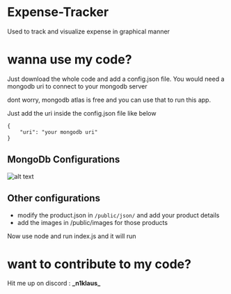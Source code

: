 # Expense-Tracker
 Used to track and visualize expense in graphical manner


# wanna use my code?
Just download the whole code and add a config.json file. You would need a mongodb uri to connect to your mongodb server

dont worry, mongodb atlas is free and you can use that to run this app.

Just add the uri inside the config.json file like below

```
{
    "uri": "your mongodb uri"
}
```

## MongoDb Configurations

![alt text](image-1.png)

## Other configurations

* modify the product.json in ```/public/json/``` and add your product details
* add the images in /public/images for those products

Now use node and run index.js and it will run

# want to contribute to my code?
Hit me up on discord  : **_n1klaus\_**
